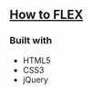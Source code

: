 ## [How to FLEX](https://fazeelanizam13.github.io/how-to-FLEX/)

### Built with

* HTML5
* CSS3
* jQuery
